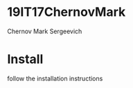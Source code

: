 # 19IT17ChernovMark
Chernov Mark Sergeevich

# Install
follow the installation instructions




  
  
